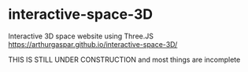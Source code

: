 # interactive-space-3D
Interactive 3D space website using Three.JS<br>
https://arthurgaspar.github.io/interactive-space-3D/

THIS IS STILL UNDER CONSTRUCTION and most things are incomplete
